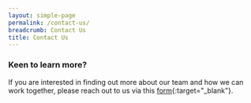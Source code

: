 ```yaml
---
layout: simple-page
permalink: /contact-us/
breadcrumb: Contact Us
title: Contact Us
---
```


### **Keen to learn more?**
If you are interested in finding out more about our team and how we can work together, please reach out to us via this [form](https://form.gov.sg/forms/govtech/5bed1be1ccecca000fd23587){:target="_blank"}.
